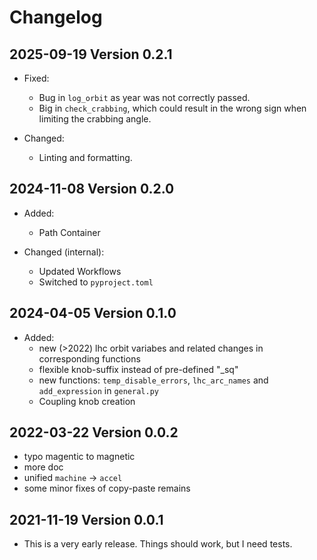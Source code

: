 # Changelog

## 2025-09-19 Version 0.2.1

- Fixed:
  - Bug in `log_orbit` as year was not correctly passed.
  - Big in `check_crabbing`, which could result in the wrong sign when limiting the crabbing angle.

- Changed:
  - Linting and formatting.

## 2024-11-08 Version 0.2.0

- Added:
  - Path Container

- Changed (internal):
  - Updated Workflows
  - Switched to `pyproject.toml`

## 2024-04-05 Version 0.1.0

- Added:
  - new (>2022) lhc orbit variabes and related changes in corresponding functions
  - flexible knob-suffix instead of pre-defined "_sq"
  - new functions: `temp_disable_errors`, `lhc_arc_names` and `add_expression` in `general.py`
  - Coupling knob creation

## 2022-03-22 Version 0.0.2

- typo magentic to magnetic
- more doc
- unified `machine` -> `accel`
- some minor fixes of copy-paste remains

## 2021-11-19 Version 0.0.1

- This is a very early release. Things should work, but I need tests.
